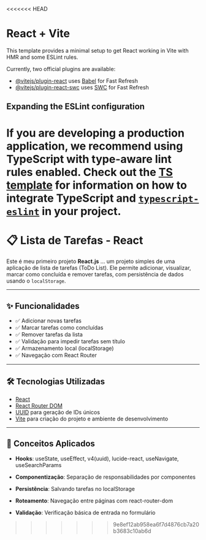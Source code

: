<<<<<<< HEAD
# React + Vite

This template provides a minimal setup to get React working in Vite with HMR and some ESLint rules.

Currently, two official plugins are available:

- [@vitejs/plugin-react](https://github.com/vitejs/vite-plugin-react/blob/main/packages/plugin-react) uses [Babel](https://babeljs.io/) for Fast Refresh
- [@vitejs/plugin-react-swc](https://github.com/vitejs/vite-plugin-react/blob/main/packages/plugin-react-swc) uses [SWC](https://swc.rs/) for Fast Refresh

## Expanding the ESLint configuration

If you are developing a production application, we recommend using TypeScript with type-aware lint rules enabled. Check out the [TS template](https://github.com/vitejs/vite/tree/main/packages/create-vite/template-react-ts) for information on how to integrate TypeScript and [`typescript-eslint`](https://typescript-eslint.io) in your project.
=======
# 📋 Lista de Tarefas - React

Este é meu primeiro projeto **React.js** ... um projeto simples de uma aplicação de lista de tarefas (ToDo List). Ele permite adicionar, visualizar, marcar como concluída e remover tarefas, com persistência de dados usando o `localStorage`.

---

## ✨ Funcionalidades

- ✅ Adicionar novas tarefas
- ✅ Marcar tarefas como concluídas
- ✅ Remover tarefas da lista
- ✅ Validação para impedir tarefas sem título
- ✅ Armazenamento local (localStorage)
- ✅ Navegação com React Router

---

## 🛠 Tecnologias Utilizadas

- [React](https://reactjs.org/)
- [React Router DOM](https://reactrouter.com/)
- [UUID](https://www.npmjs.com/package/uuid) para geração de IDs únicos
- [Vite](https://vitejs.dev/) para criação do projeto e ambiente de desenvolvimento

---

## 🧠 Conceitos Aplicados
- **Hooks**: useState, useEffect, v4(uuid), lucide-react, useNavigate, useSearchParams

- **Componentização**: Separação de responsabilidades por componentes

- **Persistência**: Salvando tarefas no localStorage

- **Roteamento**: Navegação entre páginas com react-router-dom

- **Validação**: Verificação básica de entrada no formulário
>>>>>>> 9e8ef12ab958ea6f7d4876cb7a20b3683c10ab6d
